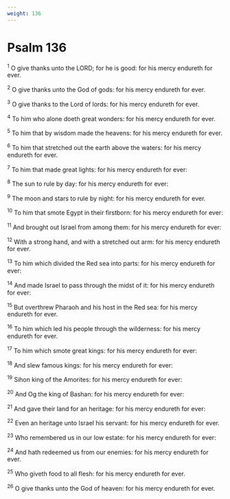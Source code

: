 ```yaml
---
weight: 136
---
```


# Psalm 136

<sup>1</sup> O give thanks unto the LORD; for he is good: for his mercy endureth for ever. 

<sup>2</sup> O give thanks unto the God of gods: for his mercy endureth for ever. 

<sup>3</sup> O give thanks to the Lord of lords: for his mercy endureth for ever. 

<sup>4</sup> To him who alone doeth great wonders: for his mercy endureth for ever. 

<sup>5</sup> To him that by wisdom made the heavens: for his mercy endureth for ever. 

<sup>6</sup> To him that stretched out the earth above the waters: for his mercy endureth for ever. 

<sup>7</sup> To him that made great lights: for his mercy endureth for ever: 

<sup>8</sup> The sun to rule by day: for his mercy endureth for ever: 

<sup>9</sup> The moon and stars to rule by night: for his mercy endureth for ever. 

<sup>10</sup> To him that smote Egypt in their firstborn: for his mercy endureth for ever: 

<sup>11</sup> And brought out Israel from among them: for his mercy endureth for ever: 

<sup>12</sup> With a strong hand, and with a stretched out arm: for his mercy endureth for ever. 

<sup>13</sup> To him which divided the Red sea into parts: for his mercy endureth for ever: 

<sup>14</sup> And made Israel to pass through the midst of it: for his mercy endureth for ever: 

<sup>15</sup> But overthrew Pharaoh and his host in the Red sea: for his mercy endureth for ever. 

<sup>16</sup> To him which led his people through the wilderness: for his mercy endureth for ever. 

<sup>17</sup> To him which smote great kings: for his mercy endureth for ever: 

<sup>18</sup> And slew famous kings: for his mercy endureth for ever: 

<sup>19</sup> Sihon king of the Amorites: for his mercy endureth for ever: 

<sup>20</sup> And Og the king of Bashan: for his mercy endureth for ever: 

<sup>21</sup> And gave their land for an heritage: for his mercy endureth for ever: 

<sup>22</sup> Even an heritage unto Israel his servant: for his mercy endureth for ever. 

<sup>23</sup> Who remembered us in our low estate: for his mercy endureth for ever: 

<sup>24</sup> And hath redeemed us from our enemies: for his mercy endureth for ever. 

<sup>25</sup> Who giveth food to all flesh: for his mercy endureth for ever. 

<sup>26</sup> O give thanks unto the God of heaven: for his mercy endureth for ever. 


